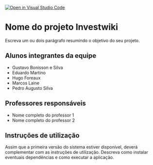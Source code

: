 [![Open in Visual Studio Code](https://classroom.github.com/assets/open-in-vscode-718a45dd9cf7e7f842a935f5ebbe5719a5e09af4491e668f4dbf3b35d5cca122.svg)](https://classroom.github.com/online_ide?assignment_repo_id=10911799&assignment_repo_type=AssignmentRepo)
# Nome do projeto Investwiki
Escreva um ou dois  parágrafo resumindo o objetivo do seu projeto.

## Alunos integrantes da equipe

* Gustavo Bonisson e Silva
* Eduardo Martino
* Hugo Foreaux
* Marcos Laine
* Pedro Augusto Silva

## Professores responsáveis

* Nome completo do professor 1
* Nome completo do professor 2

## Instruções de utilização

Assim que a primeira versão do sistema estiver disponível, deverá complementar com as instruções de utilização. Descreva como instalar eventuais dependências e como executar a aplicação.
